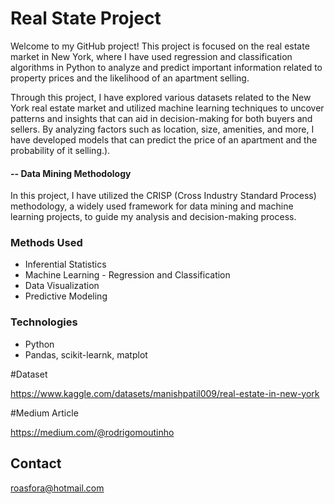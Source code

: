 
# Real State Project

Welcome to my GitHub project! This project is focused on the real estate market in New York, where I have used regression and classification algorithms in Python to analyze and predict important information related to property prices and the likelihood of an apartment selling.

Through this project, I have explored various datasets related to the New York real estate market and utilized machine learning techniques to uncover patterns and insights that can aid in decision-making for both buyers and sellers. By analyzing factors such as location, size, amenities, and more, I have developed models that can predict the price of an apartment and the probability of it selling.).

#### -- Data Mining Methodology 

In this project, I have utilized the CRISP (Cross Industry Standard Process) methodology, a widely used framework for data mining and machine learning projects, to guide my analysis and decision-making process.

### Methods Used
* Inferential Statistics
* Machine Learning - Regression and Classification
* Data Visualization
* Predictive Modeling

### Technologies
* Python
* Pandas, scikit-learnk, matplot

#Dataset 

https://www.kaggle.com/datasets/manishpatil009/real-estate-in-new-york

#Medium Article

https://medium.com/@rodrigomoutinho

## Contact
roasfora@hotmail.com

